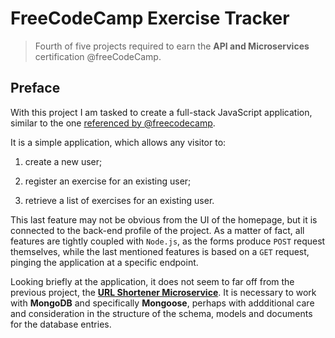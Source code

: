 # FreeCodeCamp Exercise Tracker

> Fourth of five projects required to earn the **API and Microservices** certification @freeCodeCamp.

<!-- Link to the working pen for the UI of the application [right here](). -->

<!-- Link to the working glitch for the actual, functioning application [right here](). -->

## Preface

With this project I am tasked to create a full-stack JavaScript application, similar to the one [referenced by @freecodecamp](https://fuschia-custard.glitch.me/).

It is a simple application, which allows any visitor to:

1. create a new user;

1. register an exercise for an existing user;

1. retrieve a list of exercises for an existing user.

This last feature may not be obvious from the UI of the homepage, but it is connected to the back-end profile of the project. As a matter of fact, all features are tightly coupled with `Node.js`, as the forms produce `POST` request themselves, while the last mentioned features is based on a `GET` request, pinging the application at a specific endpoint.

Looking briefly at the application, it does not seem to far off from the previous project, the [**URL Shortener Microservice**](https://various-umbrella.glitch.me/). It is necessary to work with **MongoDB** and specifically **Mongoose**, perhaps with addditional care and consideration in the structure of the schema, models and documents for the database entries. 
